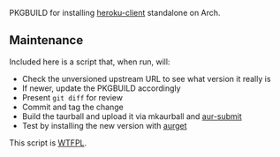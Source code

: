 PKGBUILD for installing [heroku-client][] standalone on Arch.

[heroku-client]: https://github.com/heroku/heroku

## Maintenance

Included here is a script that, when run, will:

- Check the unversioned upstream URL to see what version it really is
- If newer, update the PKGBUILD accordingly
- Present `git diff` for review
- Commit and tag the change
- Build the taurball and upload it via mkaurball and [aur-submit][]
- Test by installing the new version with [aurget][]

This script is [WTFPL][].

[aur-submit]: https://aur.archlinux.org/packages/aur-submit-git/
[aurget]:     https://aur.archlinux.org/packages/aurget/
[wtfpl]:      http://en.wikipedia.org/wiki/WTFPL
